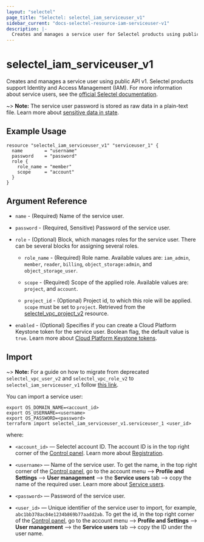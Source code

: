 ```yaml
---
layout: "selectel"
page_title: "Selectel: selectel_iam_serviceuser_v1"
sidebar_current: "docs-selectel-resource-iam-serviceuser-v1"
description: |-
  Creates and manages a service user for Selectel products using public API v1.
---
```


# selectel\_iam\_serviceuser\_v1

Creates and manages a service user using public API v1. Selectel products support Identity and Access Management (IAM). For more information about service users, see the [official Selectel documentation](https://docs.selectel.ru/control-panel-actions/users-and-roles/user-types-and-roles/).

~> **Note:** The service user password is stored as raw data in a plain-text file. Learn more about [sensitive data in
state](https://developer.hashicorp.com/terraform/language/state/sensitive-data).

## Example Usage

```hcl
resource "selectel_iam_serviceuser_v1" "serviceuser_1" {
  name        = "username"
  password    = "password"
  role {
    role_name = "member"
    scope     = "account"
  }
}
```

## Argument Reference

* `name` - (Required) Name of the service user.

* `password` - (Required, Sensitive) Password of the service user.

* `role` - (Optional) Block, which manages roles for the service user. There can be several blocks for assigning several roles.

    * `role_name` - (Required) Role name. Available values are: `iam_admin`, `member`, `reader`, `billing`, `object_storage:admin`, and `object_storage_user`.

    * `scope` - (Required) Scope of the applied role. Available values are: `project`, and `account`.

    * `project_id` - (Optional) Project id, to which this role will be applied. `scope` must be set to `project`. Retrieved from the [selectel_vpc_project_v2](https://registry.terraform.io/providers/selectel/selectel/latest/docs/resources/vpc_project_v2) resource.

* `enabled` - (Optional) Specifies if you can create a Cloud Platform Keystone token for the service user. Boolean flag, the default value is `true`. Learn more about [Cloud Platform Keystone tokens](https://developers.selectel.ru/docs/control-panel/authorization/#токен-для-облачной-платформы-selectel).


## Import

~> **Note:** For a guide on how to migrate from deprecated `selectel_vpc_user_v2` and `selectel_vpc_role_v2` to `selectel_iam_serviceuser_v1` follow [this link](https://registry.terraform.io/providers/selectel/selectel/latest/docs/guides/migrating_to_iam_serviceuser).

You can import a service user:

```shell
export OS_DOMAIN_NAME=<account_id>
export OS_USERNAME=<username>
export OS_PASSWORD=<password>
terraform import selectel_iam_serviceuser_v1.serviceuser_1 <user_id>
```

where:

* `<account_id>` — Selectel account ID. The account ID is in the top right corner of the [Control panel](https://my.selectel.ru/). Learn more about [Registration](https://docs.selectel.ru/control-panel-actions/account/registration/).

* `<username>` — Name of the service user. To get the name, in the top right corner of the [Control panel](https://my.selectel.ru/profile/users_management/users?type=service), go to the account menu ⟶ **Profile and Settings** ⟶ **User management** ⟶ the **Service users** tab ⟶ copy the name of the required user. Learn more about [Service users](https://docs.selectel.ru/control-panel-actions/users-and-roles/user-types-and-roles/).

* `<password>` — Password of the service user.

* `<user_id>` — Unique identifier of the service user to import, for example, `abc1bb378ac84e1234b869b77aadd2ab`. To get the id, in the top right corner of the [Control panel](https://my.selectel.ru/), go to the account menu ⟶ **Profile and Settings** ⟶ **User management** ⟶ the **Service users** tab ⟶ copy the ID under the user name.